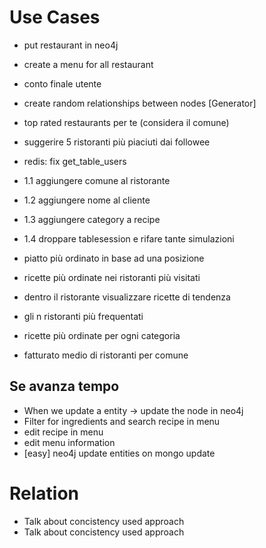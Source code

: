 # Use Cases

- put restaurant in neo4j
- create a menu for all restaurant
- conto finale utente

- create random relationships between nodes [Generator]
- top rated restaurants per te (considera il comune)
- suggerire 5 ristoranti più piaciuti dai followee
- redis: fix get_table_users

- 1.1 aggiungere comune al ristorante
- 1.2 aggiungere nome al cliente
- 1.3 aggiungere category a recipe
- 1.4 droppare tablesession e rifare tante simulazioni

- piatto più ordinato in base ad una posizione
- ricette più ordinate nei ristoranti più visitati
- dentro il ristorante visualizzare ricette di tendenza
- gli n ristoranti più frequentati
- ricette più ordinate per ogni categoria
- fatturato medio di ristoranti per comune

## Se avanza tempo

- When we update a entity -> update the node in neo4j
- Filter for ingredients and search recipe in menu
- edit recipe in menu
- edit menu information
- [easy] neo4j update entities on mongo update

# Relation

- Talk about concistency used approach
- Talk about concistency used approach
